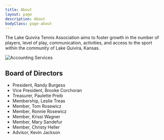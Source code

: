 ```yaml
---
title: About
layout: page
description: About
bodyClass: page-about
---
```


The Lake Quivira Tennis Association aims to foster growth in the number of players, level of play, communication, activities, and access to the sport within the community of Lake Quivira, Kansas.

![Accounting Services](/images/thom-holmes-Lrfw0U_o9I0-unsplash.jpg)

## Board of Directors

* President, Randy Burgess
* Vice President, Brooke Corchoran
* Treasurer, Paulette Preib
* Membership, Leslie Treas
* Member, Tom Rosewicz
* Member, Ronnie Rosewicz
* Member, Krissi Wagner
* Member, Mary Sandefur
* Member, Christy Heller
* Advisor, Kevin Jackson
